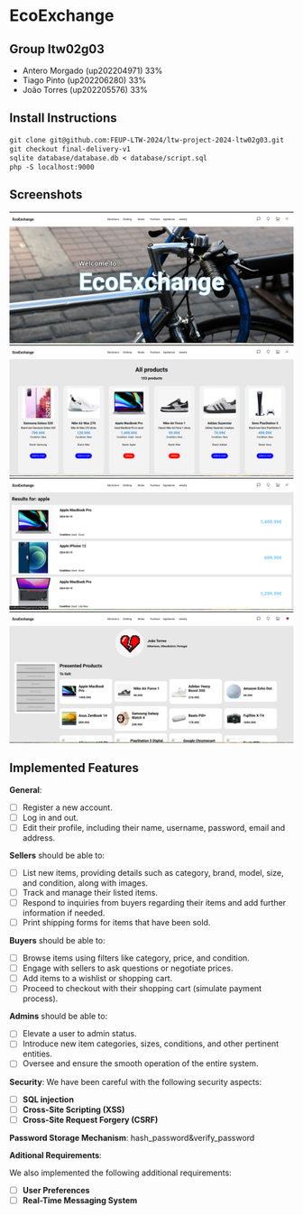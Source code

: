 # EcoExchange

## Group ltw02g03

- Antero Morgado (up202204971) 33%
- Tiago Pinto (up202206280) 33%
- João Torres (up202205576) 33%

## Install Instructions


    git clone git@github.com:FEUP-LTW-2024/ltw-project-2024-ltw02g03.git
    git checkout final-delivery-v1
    sqlite database/database.db < database/script.sql
    php -S localhost:9000


## Screenshots

<img src="/Docs/img/indexpage.png">
<img src="/Docs/img/indexpage2.png">
<img src="/Docs/img/searchpage.png">
<img src="/Docs/img/profilepage.png">

## Implemented Features

**General**:

- [ ] Register a new account.
- [ ] Log in and out.
- [ ] Edit their profile, including their name, username, password, email and address.

**Sellers**  should be able to:

- [ ] List new items, providing details such as category, brand, model, size, and condition, along with images.
- [ ] Track and manage their listed items.
- [ ] Respond to inquiries from buyers regarding their items and add further information if needed.
- [ ] Print shipping forms for items that have been sold.

**Buyers**  should be able to:

- [ ] Browse items using filters like category, price, and condition.
- [ ] Engage with sellers to ask questions or negotiate prices.
- [ ] Add items to a wishlist or shopping cart.
- [ ] Proceed to checkout with their shopping cart (simulate payment process).

**Admins**  should be able to:

- [ ] Elevate a user to admin status.
- [ ] Introduce new item categories, sizes, conditions, and other pertinent entities.
- [ ] Oversee and ensure the smooth operation of the entire system.

**Security**:
We have been careful with the following security aspects:

- [ ] **SQL injection**
- [ ] **Cross-Site Scripting (XSS)**
- [ ] **Cross-Site Request Forgery (CSRF)**

**Password Storage Mechanism**: hash_password&verify_password

**Aditional Requirements**:

We also implemented the following additional requirements:

- [ ] **User Preferences**
- [ ] **Real-Time Messaging System**
